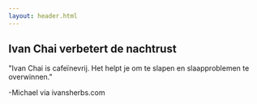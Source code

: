 ```yaml
---
layout: header.html
---
```


<h2>Ivan Chai verbetert de nachtrust</h2>

"Ivan Chai is cafeïnevrij. Het helpt je om te slapen en slaapproblemen te overwinnen."

-Michael via ivansherbs.com
